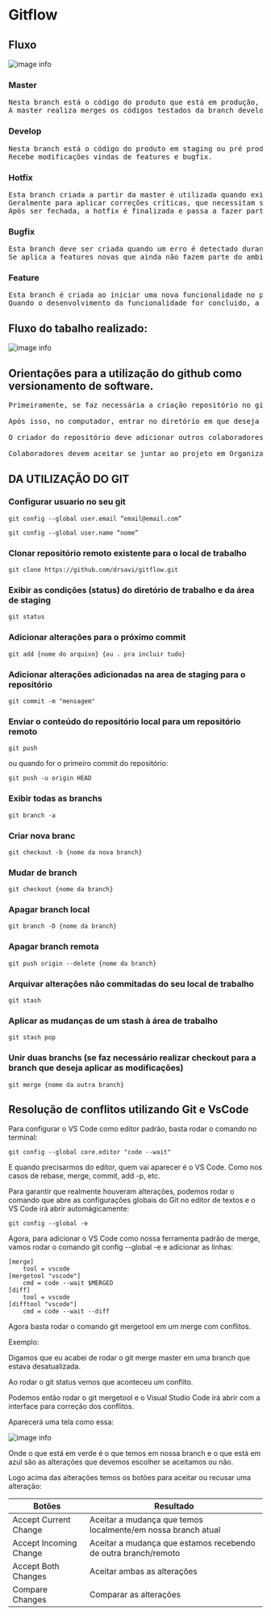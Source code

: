 <h1>Gitflow</h1>

<h2>Fluxo</h2>

![image info](./diagramagitflow.png)

<h3>Master</h3>

<pre>
Nesta branch está o código do produto que está em produção, liberado para os clientes, o qual ocorre uma atualização e liberação de nova versão a cada intervalo de tempo (quize dias, por exemplo). 
A master realiza merges os códigos testados da branch develop e pode receber alterações de hotfix.
</pre>

<h3>Develop</h3>

<pre>Nesta branch está o código do produto em staging ou pré produção, onde ocorrem os testes antes que o produto seja liberado para utilização dos clientes, podendo ser realizadas alterações diariamente, geralmente por deploy. 
Recebe modificações vindas de features e bugfix.</pre>

<h3>Hotfix</h3>

<pre>Esta branch criada a partir da master é utilizada quando existe a necessidade de realizar uma correção diretamente dentro do ambiente de produção (master). 
Geralmente para aplicar correções críticas, que necessitam ser colocadas rapidamente em produção. 
Após ser fechada, a hotfix é finalizada e passa a fazer parte tanto do ambiente de staging quanto de produção (merge com develop e master)</pre>

<h3>Bugfix</h3>

<pre>Esta branch deve ser criada quando um erro é detectado durante testes com a equipe de QA, realizados no ambiente de staging. 
Se aplica a features novas que ainda não fazem parte do ambiente de produção e portanto se iniciam e encerram a partir da branch develop.</pre>

<h3>Feature</h3>

<pre>Esta branch é criada ao iniciar uma nova funcionalidade no projeto, que receberá novos commits com o código específico para esta determinada funcionalidade, como a criação de uma nova tela de cadastro, por exemplo. 
Quando o desenvolvimento da funcionalidade for concluído, a branch é integrada ao código do ambiente de staging, ou seja, a develop.</pre>

<h2>Fluxo do tabalho realizado:</h2>

![image info](./gitflow.png)

<h2>Orientações para a utilização do github como versionamento de software.</h2>

<pre>
Primeiramente, se faz necessária a criação repositório no github. 

Após isso, no computador, entrar no diretório em que deseja clonar o repositório.

O criador do repositório deve adicionar outros colaboradores ao projeto em Settings -> Collaborators.

Colaboradores devem aceitar se juntar ao projeto em Organizations -> Join -> Accept invite.
</pre>


<h2>DA UTILIZAÇÃO DO GIT</h2>

<h3>Configurar usuario no seu git</h3>

```
git config --global user.email “email@email.com”
```

```
git config --global user.name “nome”
```

<h3>Clonar repositório remoto existente para o local de trabalho</h3>

```
git clone https://github.com/drsavi/gitflow.git
```

<h3>Exibir as condições (status) do diretório de trabalho e da área de staging</h3>

```
git status
```

<h3>Adicionar alterações para o próximo commit</h3>

```
git add {nome do arquivo} {ou . pra incluir tudo}
```

<h3>Adicionar alterações adicionadas na area de staging para o repositório</h3>

```
git commit -m "mensagem"
```

<h3>Enviar o conteúdo do repositório local para um repositório remoto</h3>

```
git push
```
ou quando for o primeiro commit do repositório:

```
git push -u origin HEAD
```

<h3>Exibir todas as branchs </h3>

```
git branch -a
```

<h3>Criar nova branc</h3>

```
git checkout -b {nome da nova branch}
```

<h3>Mudar de branch</h3>

```
git checkout {nome da branch}
```

<h3>Apagar branch local</h3>

```
git branch -D {nome da branch}
```

<h3>Apagar branch remota</h3>

```
git push origin --delete {nome da branch}
```

<h3>Arquivar alterações não commitadas do seu local de trabalho</h3>

```
git stash
```

<h3>Aplicar as mudanças de um stash à área de trabalho </h3>

```
git stash pop
```

<h3>Unir duas branchs (se faz necessário realizar checkout para a branch que deseja aplicar as modificações)</h3>

```
git merge {nome da outra branch}
```

<h2>Resolução de conflitos utilizando Git e VsCode</h2>

Para configurar o VS Code como editor padrão, basta rodar o comando no terminal:

```
git config --global core.editor "code --wait"
```

E quando precisarmos do editor, quem vai aparecer é o VS Code. Como nos casos de rebase, merge, commit, add -p, etc.

Para garantir que realmente houveram alterações, podemos rodar o comando que abre as configurações globais do Git no editor de textos e o VS Code irá abrir automágicamente:

```
git config --global -e
```

Agora, para adicionar o VS Code como nossa ferramenta padrão de merge, vamos rodar o comando git config --global -e e adicionar as linhas:

```
[merge]
	tool = vscode
[mergetool "vscode"]
	cmd = code --wait $MERGED
[diff]
	tool = vscode
[difftool "vscode"]
	cmd = code --wait --diff
```


Agora basta rodar o comando git mergetool em um merge com conflitos.

Exemplo:


Digamos que eu acabei de rodar o git merge master em uma branch que estava desatualizada.

Ao rodar o git status vemos que aconteceu um conflito.

Podemos então rodar o git mergetool e o Visual Studio Code irá abrir com a interface para correção dos conflitos.

Aparecerá uma tela como essa:

![image info](./resolvendomerge.png)

Onde o que está em verde é o que temos em nossa branch e o que está em azul são as alterações que devemos escolher se aceitamos ou não.

Logo acima das alterações temos os botões para aceitar ou recusar uma alteração:

| Botões             | Resultado                                                        |
|--------------------|------------------------------------------------------------------|
|Accept Current Change | Aceitar a mudança que temos localmente/em nossa branch atual   |
|Accept Incoming Change| Aceitar a mudança que estamos recebendo de outra branch/remoto |
|Accept Both Changes   | Aceitar ambas as alterações                                    |
|Compare Changes       | Comparar as alterações                                         |